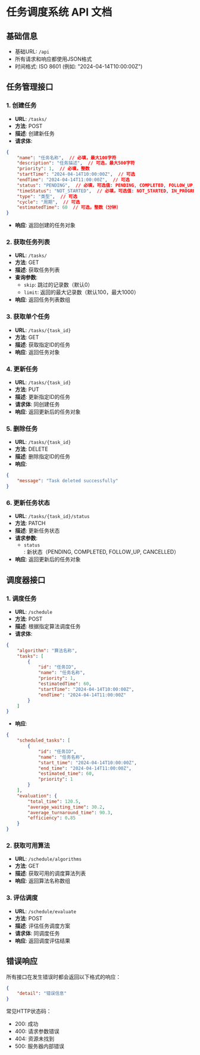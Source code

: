 # 任务调度系统 API 文档

## 基础信息
- 基础URL: `/api`
- 所有请求和响应都使用JSON格式
- 时间格式: ISO 8601 (例如: "2024-04-14T10:00:00Z")

## 任务管理接口

### 1. 创建任务
- **URL**: `/tasks/`
- **方法**: POST
- **描述**: 创建新任务
- **请求体**:
```json
{
    "name": "任务名称",  // 必填，最大100字符
    "description": "任务描述",  // 可选，最大500字符
    "priority": 1,  // 必填，整数
    "startTime": "2024-04-14T10:00:00Z",  // 可选
    "endTime": "2024-04-14T11:00:00Z",  // 可选
    "status": "PENDING",  // 必填，可选值: PENDING, COMPLETED, FOLLOW_UP, CANCELLED
    "timeStatus": "NOT_STARTED",  // 必填，可选值: NOT_STARTED, IN_PROGRESS, OVERDUE, COMPLETED
    "type": "类型",  // 可选
    "cycle": "周期",  // 可选
    "estimatedTime": 60  // 可选，整数（分钟）
}
```
- **响应**: 返回创建的任务对象

### 2. 获取任务列表
- **URL**: `/tasks/`
- **方法**: GET
- **描述**: 获取任务列表
- **查询参数**:
  - `skip`: 跳过的记录数（默认0）
  - `limit`: 返回的最大记录数（默认100，最大1000）
- **响应**: 返回任务列表数组

### 3. 获取单个任务
- **URL**: `/tasks/{task_id}`
- **方法**: GET
- **描述**: 获取指定ID的任务
- **响应**: 返回任务对象

### 4. 更新任务
- **URL**: `/tasks/{task_id}`
- **方法**: PUT
- **描述**: 更新指定ID的任务
- **请求体**: 同创建任务
- **响应**: 返回更新后的任务对象

### 5. 删除任务
- **URL**: `/tasks/{task_id}`
- **方法**: DELETE
- **描述**: 删除指定ID的任务
- **响应**: 
```json
{
    "message": "Task deleted successfully"
}
```

### 6. 更新任务状态
- **URL**: `/tasks/{task_id}/status`
- **方法**: PATCH
- **描述**: 更新任务状态
- **请求参数**:
  - `status`: 新状态（PENDING, COMPLETED, FOLLOW_UP, CANCELLED）
- **响应**: 返回更新后的任务对象

## 调度器接口

### 1. 调度任务
- **URL**: `/schedule`
- **方法**: POST
- **描述**: 根据指定算法调度任务
- **请求体**:
```json
{
    "algorithm": "算法名称",
    "tasks": [
        {
            "id": "任务ID",
            "name": "任务名称",
            "priority": 1,
            "estimatedTime": 60,
            "startTime": "2024-04-14T10:00:00Z",
            "endTime": "2024-04-14T11:00:00Z"
        }
    ]
}
```
- **响应**:
```json
{
    "scheduled_tasks": [
        {
            "id": "任务ID",
            "name": "任务名称",
            "start_time": "2024-04-14T10:00:00Z",
            "end_time": "2024-04-14T11:00:00Z",
            "estimated_time": 60,
            "priority": 1
        }
    ],
    "evaluation": {
        "total_time": 120.5,
        "average_waiting_time": 30.2,
        "average_turnaround_time": 90.3,
        "efficiency": 0.85
    }
}
```

### 2. 获取可用算法
- **URL**: `/schedule/algorithms`
- **方法**: GET
- **描述**: 获取可用的调度算法列表
- **响应**: 返回算法名称数组

### 3. 评估调度
- **URL**: `/schedule/evaluate`
- **方法**: POST
- **描述**: 评估任务调度方案
- **请求体**: 同调度任务
- **响应**: 返回调度评估结果

## 错误响应
所有接口在发生错误时都会返回以下格式的响应：
```json
{
    "detail": "错误信息"
}
```

常见HTTP状态码：
- 200: 成功
- 400: 请求参数错误
- 404: 资源未找到
- 500: 服务器内部错误 